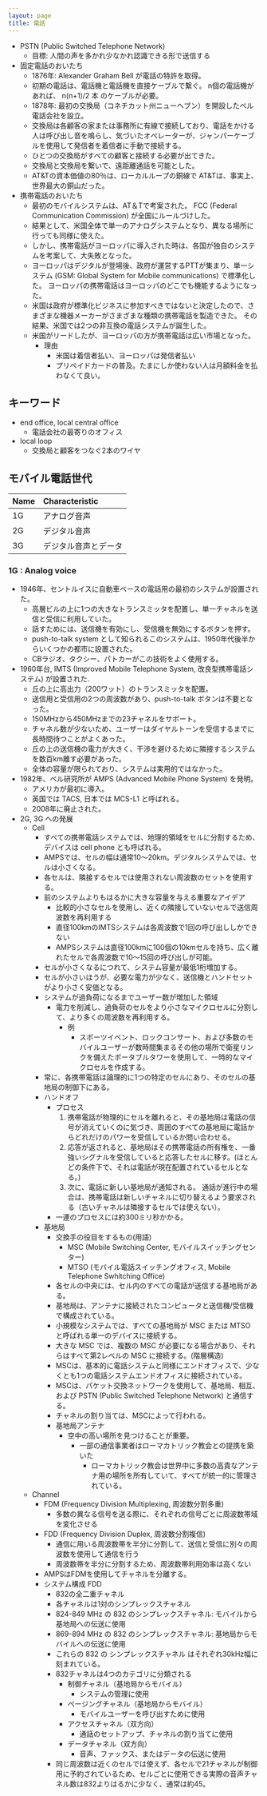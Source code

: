 ```yaml
---
layout: page
title: 電話
---
```


* PSTN (Public Switched Telephone Network)
    * 目標: 人間の声を多かれ少なかれ認識できる形で送信する
* 固定電話のおいたち
    * 1876年: Alexander Graham Bell が電話の特許を取得。
    * 初期の電話は、電話機と電話機を直接ケーブルで繋ぐ。 n個の電話機があれば、 n(n+1)/2 本 のケーブルが必要。
    * 1878年: 最初の交換局（コネチカット州ニューヘブン）を開設したベル電話会社を設立。
    * 交換局は各顧客の家または事務所に有線で接続しており、電話をかける人は呼び出し音を鳴らし、気づいたオペレーターが、ジャンパーケーブルを使用して発信者を着信者に手動で接続する。
    * ひとつの交換局がすべての顧客と接続する必要が出てきた。
    * 交換局と交換局を繋いで、遠距離通話を可能とした。
    * AT&Tの資本価値の80％は、ローカルループの銅線で AT&Tは、事実上、世界最大の銅山だった。
* 携帯電話のおいたち
    * 最初のモバイルシステムは、AT＆Tで考案された。  FCC (Federal Communication Commission) が全国にルールづけした。
    * 結果として、米国全体で単一のアナログシステムとなり、異なる場所に行っても同様に使えた。
    * しかし、携帯電話がヨーロッパに導入された時は、各国が独自のシステムを考案して、大失敗となった。
    * ヨーロッパはデジタルが登場後、政府が運営するPTTが集まり、単一システム (GSM: Global System for Mobile communications) で標準化した。 ヨーロッパの携帯電話はヨーロッパのどこでも機能するようになった。
    * 米国は政府が標準化ビジネスに参加すべきではないと決定したので、さまざまな機器メーカーがさまざまな種類の携帯電話を製造できた。 その結果、米国では2つの非互換の電話システムが誕生した。
    * 米国がリードしたが、ヨーロッパの方が携帯電話は広い市場となった。
        * 理由
            * 米国は着信者払い、ヨーロッパは発信者払い
            * プリペイドカードの普及。たまにしか使わない人は月額料金を払わなくて良い。


## キーワード

* end office, local central office
    * 電話会社の最寄りのオフィス
* local loop
    * 交換局と顧客をつなぐ2本のワイヤ 

## モバイル電話世代

| Name | Characteristic |
|:--|:--|
| 1G | アナログ音声 |
| 2G | デジタル音声 |
| 3G | デジタル音声とデータ |

### 1G : Analog voice

* 1946年、セントルイスに自動車ベースの電話用の最初のシステムが設置された。 
    * 高層ビルの上に1つの大きなトランスミッタを配置し、単一チャネルを送信と受信に利用していた。
    * 話すためには、送信機を有効にし、受信機を無効にするボタンを押す。
    * push-to-talk system として知られるこのシステムは、1950年代後半からいくつかの都市に設置された。 
    * CBラジオ、タクシー、パトカーがこの技術をよく使用する。
* 1960年台, IMTS (Improved Mobile Telephone System, 改良型携帯電話システム) が設置された.
    * 丘の上に高出力（200ワット）のトランスミッタを配置。
    * 送信用と受信用の2つの周波数があり、push-to-talk ボタンは不要となった。
    <!--* 携帯電話からのすべての通信は、発信信号とは異なるチャネルで着信したため、モバイルユーザーはお互いの声を聞くことができない???-->
    * 150MHzから450MHzまでの23チャネルをサポート。
    * チャネル数が少ないため、ユーザーはダイヤルトーンを受信するまでに長時間待つことがよくあった。
    * 丘の上の送信機の電力が大きく、干渉を避けるために隣接するシステムを数百km離す必要があった。
    * 全体の容量が限られており、システムは実用的ではなかった。
* 1982年、ベル研究所が AMPS (Advanced Mobile Phone System) を発明。
    * アメリカが最初に導入。
    * 英国では TACS, 日本では MCS-L1 と呼ばれる。
    * 2008年に廃止された。
* 2G, 3G への発展
    * Cell
        * すべての携帯電話システムでは、地理的領域をセルに分割するため、デバイスは cell phone とも呼ばれる。
        * AMPSでは、セルの幅は通常10〜20km。デジタルシステムでは、セルは小さくなる。
        * 各セルは、隣接するセルでは使用されない周波数のセットを使用する。
        * 前のシステムよりもはるかに大きな容量を与える重要なアイデア
            * 比較的小さなセルを使用し、近くの隣接していないセルで送信周波数を再利用する
            * 直径100kmのIMTSシステムは各周波数で1回の呼び出ししかできない
            * AMPSシステムは直径100kmに100個の10kmセルを持ち、広く離れたセルで各周波数で10〜15回の呼び出しが可能。
        * セルが小さくなるにつれて、システム容量が最低1桁増加する。
        * セルが小さいほうが、必要な電力が少なく、送信機とハンドセットがより小さく安価となる。
        * システムが過負荷になるまでユーザー数が増加した領域
            * 電力を削減し、過負荷のセルをより小さなマイクロセルに分割して、より多くの周波数を再利用する。
                * 例
                    * スポーツイベント、ロックコンサート、および多数のモバイルユーザーが数時間集まるその他の場所で衛星リンクを備えたポータブルタワーを使用して、一時的なマイクロセルを作成する。
        * 常に、各携帯電話は論理的に1つの特定のセルにあり、そのセルの基地局の制御下にある。
        * ハンドオフ
            * プロセス
                1. 携帯電話が物理的にセルを離れると、その基地局は電話の信号が消えていくのに気づき、周囲のすべての基地局に電話からどれだけのパワーを受信しているか問い合わせる。 
                1. 応答が返されると、基地局はその携帯電話の所有権を、一番強いシグナルを受信していると応答したセルに移す。(ほとんどの条件下で、それは電話が現在配置されているセルとなる。)
                1. 次に、電話に新しい基地局が通知される。 通話が進行中の場合は、携帯電話は新しいチャネルに切り替えるよう要求される（古いチャネルは隣接するセルでは使えない）。
            * 一連のプロセスには約300ミリ秒かかる。
        * 基地局
            * 交換手の役目をするもの(用語)
                * MSC (Mobile Switching Center, モバイルスイッチングセンター)
                * MTSO (モバイル電話スイッチングオフィス, Mobile Telephone Swhitching Office)
            * 各セルの中央には、セル内のすべての電話が送信する基地局がある。
            * 基地局は、アンテナに接続されたコンピュータと送信機/受信機で構成されている。
            * 小規模なシステムでは、すべての基地局が MSC または MTSO と呼ばれる単一のデバイスに接続する。
            * 大きな MSC では、複数の MSC が必要になる場合があり、それらはすべて第2レベルの MSC に接続する。(階層構造)
            * MSCは、基本的に電話システムと同様にエンドオフィスで、少なくとも1つの電話システムエンドオフィスに接続されている。
            * MSCは、パケット交換ネットワークを使用して、基地局、相互、および PSTN (Public Switched Telephone Network) と通信する。
            * チャネルの割り当ては、MSCによって行われる。
            * 基地局アンテナ
                * 空中の高い場所を見つけることが重要。
                    * 一部の通信事業者はローマカトリック教会との提携を築いた
                        * ローマカトリック教会は世界中に多数の高貴なアンテナ用の場所を所有していて、すべてが統一的に管理されている。
    * Channel
        * FDM (Frequency Division Multiplexing, 周波数分割多重)
            * 多数の異なる信号を送る際に、それぞれの信号ごとに周波数帯域を変化させる
        * FDD (Frequency Division Duplex, 周波数分割複信)
            * 通信に用いる周波数帯を半分に分割して、送信と受信に別々の周波数を使用して通信を行う
            * 周波数帯を半分に分割するため、周波数帯利用効率は高くない
        * AMPSはFDMを使用してチャネルを分離する。
        * システム構成 FDD
            * 832の全二重チャネル
            * 各チャネルは1対のシンプレックスチャネル 
            * 824-849 MHz の 832 のシンプレックスチャネル: モバイルから基地局への伝送に使用
            * 869-894 MHz の 832 のシンプレックスチャネル: 基地局からモバイルへの伝送に使用
            * これらの 832 の シンプレックスチャネル はそれぞれ30kHz幅に刻まれている。
            * 832チャネルは4つのカテゴリに分類される
                * 制御チャネル（基地局からモバイル）
                    * システムの管理に使用
                * ページングチャネル（基地局からモバイル）
                    * モバイルユーザーを呼び出すために使用
                * アクセスチャネル（双方向）
                    * 通話のセットアップ、チャネルの割り当てに使用
                * データチャネル（双方向）
                    * 音声、ファックス、またはデータの伝送に使用
            * 同じ周波数は近くのセルでは使えず、各セルで21チャネルが制御用に予約されているため、セルごとに使用できる実際の音声チャネル数は832よりはるかに少なく、通常は約45。

                
